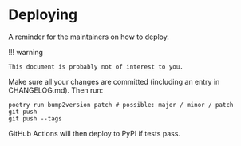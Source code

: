 
# Deploying



A reminder for the maintainers on how to deploy.

!!! warning

    This document is probably not of interest to you.

Make sure all your changes are committed (including an entry in CHANGELOG.md).
Then run:

```commandline
poetry run bump2version patch # possible: major / minor / patch
git push
git push --tags
```

GitHub Actions will then deploy to PyPI if tests pass.
